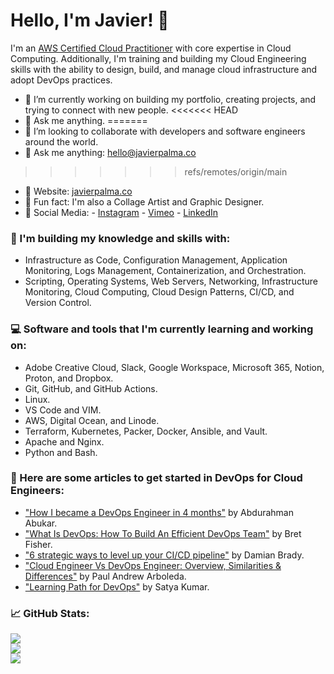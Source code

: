 # Hello, I'm Javier! 👋

I'm an [AWS Certified Cloud Practitioner](https://www.credly.com/earner/earned/badge/9b9062b3-4426-4394-a8f5-2c4041b9eef6) with core expertise in Cloud Computing. Additionally, I'm training and building my Cloud Engineering skills with the ability to design, build, and manage cloud infrastructure and adopt DevOps practices.
- :notebook_with_decorative_cover: I’m currently working on building my portfolio, creating projects, and trying to connect with new people.
<<<<<<< HEAD
- 💬 Ask me anything.
=======
- :beer: I’m looking to collaborate with developers and software engineers around the world.
- 💬 Ask me anything: hello@javierpalma.co
>>>>>>> refs/remotes/origin/main
- :newspaper: Website: [javierpalma.co](https://www.javierpalma.co)
- :art: Fun fact: I'm also a Collage Artist and Graphic Designer.
- :wave: Social Media: 
        - [Instagram](https://instagram.com/imjavierpalma)
        - [Vimeo](https://vimeo.com/imjavierpalma)
        - [LinkedIn](https://www.linkedin.com/in/imjavierpalma)

### :book: I'm building my knowledge and skills with:

- Infrastructure as Code, Configuration Management, Application Monitoring, Logs Management, Containerization, and Orchestration.
- Scripting, Operating Systems, Web Servers, Networking, Infrastructure Monitoring, Cloud Computing, Cloud Design Patterns, CI/CD, and Version Control.

### :computer: Software and tools that I'm currently learning and working on:

- Adobe Creative Cloud, Slack, Google Workspace, Microsoft 365, Notion, Proton, and Dropbox.
- Git, GitHub, and GitHub Actions.
- Linux.
- VS Code and VIM.
- AWS, Digital Ocean, and Linode.
- Terraform, Kubernetes, Packer, Docker, Ansible, and Vault.
- Apache and Nginx.
- Python and Bash.

### :tada: Here are some articles to get started in DevOps for Cloud Engineers:

- ["How I became a DevOps Engineer in 4 months"](https://medium.com/@a.abukar/how-i-became-a-devops-engineer-in-4-months-68ab10ef3084) by Abdurahman Abukar.
- ["What Is DevOps: How To Build An Efficient DevOps Team"](https://www.bretfisher.com/what-is-devops/) by Bret Fisher.
- ["6 strategic ways to level up your CI/CD pipeline"](https://github.blog/2022-07-19-6-strategic-ways-to-level-up-your-ci-cd-pipeline/) by Damian Brady.
- ["Cloud Engineer Vs DevOps Engineer: Overview, Similarities & Differences"](https://kodekloud.com/blog/cloud-engineer-vs-devops-engineer/) by Paul Andrew Arboleda.
- ["Learning Path for DevOps"](https://medium.com/@satya.kumar/learning-path-for-devops-c6e66e5f1f01) by Satya Kumar.

### :chart_with_upwards_trend: GitHub Stats:
![](https://github-readme-stats.vercel.app/api?username=imjavierpalma&theme=gruvbox&hide_border=false&include_all_commits=true&count_private=true)<br/>
![](https://github-readme-streak-stats.herokuapp.com/?user=imjavierpalma&theme=gruvbox&hide_border=false)<br/>
![](https://github-readme-stats.vercel.app/api/top-langs/?username=imjavierpalma&theme=gruvbox&hide_border=false&include_all_commits=true&count_private=true&layout=compact)
